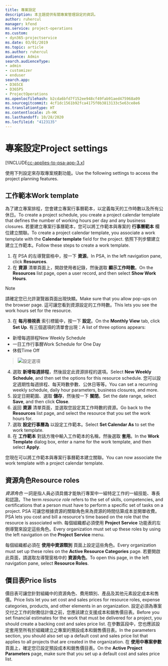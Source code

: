 ```yaml
---
title: 專案設定
description: 本主題提供有關專案管理設定的資訊。
author: ruhercul
manager: kfend
ms.service: project-operations
ms.custom:
- dyn365-projectservice
ms.date: 03/01/2019
ms.topic: article
ms.author: ruhercul
audience: Admin
search.audienceType:
- admin
- customizer
- enduser
search.app:
- D365CE
- D365PS
- ProjectOperations
ms.openlocfilehash: b2cda6bfd7f152ee948cf49fab91aed475968a09
ms.sourcegitcommit: 4cf1dc1561b92fca4175f0b3813133c5e63ce8e6
ms.translationtype: HT
ms.contentlocale: zh-HK
ms.lasthandoff: 10/28/2020
ms.locfileid: "4123135"
---
```

# <a name="project-settings"></a><span data-ttu-id="ab807-103">專案設定</span><span class="sxs-lookup"><span data-stu-id="ab807-103">Project settings</span></span>

[!INCLUDE[cc-applies-to-psa-app-3.x](../includes/cc-applies-to-psa-app-3x.md)]

<span data-ttu-id="ab807-104">使用下列設定來存取專案規劃功能。</span><span class="sxs-lookup"><span data-stu-id="ab807-104">Use the following settings to access the project planning features.</span></span>

## <a name="work-template"></a><span data-ttu-id="ab807-105">工作範本</span><span class="sxs-lookup"><span data-stu-id="ab807-105">Work template</span></span>

<span data-ttu-id="ab807-106">為了建立專案排程，您會建立專案行事曆範本，以定義每天的工作時數以及所有公休日。</span><span class="sxs-lookup"><span data-stu-id="ab807-106">To create a project schedule, you create a project calendar template that defines the number of working hours per day and any business closures.</span></span> <span data-ttu-id="ab807-107">若要建立專案行事曆範本，您可以將工作範本與專案的 **行事曆範本** 欄位建立關聯。</span><span class="sxs-lookup"><span data-stu-id="ab807-107">To create a project calendar template, you associate a work template with the **Calendar template** field for the project.</span></span> <span data-ttu-id="ab807-108">依照下列步驟建立建立工作範本。</span><span class="sxs-lookup"><span data-stu-id="ab807-108">Follow these steps to create a work template.</span></span>

1. <span data-ttu-id="ab807-109">在 PSA 的左導覽窗格中，按一下 **資源**。</span><span class="sxs-lookup"><span data-stu-id="ab807-109">In PSA, in the left navigation pane, click **Resources**.</span></span> 
2. <span data-ttu-id="ab807-110">在 **資源** 清單頁面上，開啟使用者記錄，然後選取 **顯示工作時數**。</span><span class="sxs-lookup"><span data-stu-id="ab807-110">On the **Resources** list page, open a user record, and then select **Show Work Hours**.</span></span>

  > [!NOTE]
  > <span data-ttu-id="ab807-111">請確定您已允許瀏覽器頁面出現快顯。</span><span class="sxs-lookup"><span data-stu-id="ab807-111">Make sure that you allow pop-ups on the browser page.</span></span> <span data-ttu-id="ab807-112">這可讓您看到資源設定的工作時數。</span><span class="sxs-lookup"><span data-stu-id="ab807-112">This lets you see the work hours set for the resource.</span></span>
  
3. <span data-ttu-id="ab807-113">在 **每月檢視表** 索引標籤中，按一下 **設定**。</span><span class="sxs-lookup"><span data-stu-id="ab807-113">On the **Monthly View** tab, click **Set Up**.</span></span> <span data-ttu-id="ab807-114">有三個選項的清單會出現：</span><span class="sxs-lookup"><span data-stu-id="ab807-114">A list of three options appears:</span></span> 

  - <span data-ttu-id="ab807-115">新增每週排程</span><span class="sxs-lookup"><span data-stu-id="ab807-115">New Weekly Schedule</span></span>
  - <span data-ttu-id="ab807-116">一日工作行事曆</span><span class="sxs-lookup"><span data-stu-id="ab807-116">Work Schedule for One Day</span></span>
  - <span data-ttu-id="ab807-117">休假</span><span class="sxs-lookup"><span data-stu-id="ab807-117">Time Off</span></span>

> ![設定選項](media/project-13.png)

4. <span data-ttu-id="ab807-119">選取 **新增每週排程**，然後設定此資源排程的選項。</span><span class="sxs-lookup"><span data-stu-id="ab807-119">Select **New Weekly Schedule**, and then set the options for this resource schedule.</span></span> <span data-ttu-id="ab807-120">您可以設定週期性每週排程、每天時數參數、公休日等等。</span><span class="sxs-lookup"><span data-stu-id="ab807-120">You can set a recurring weekly schedule, daily hour parameters, business closures, and more.</span></span>
5. <span data-ttu-id="ab807-121">設定日期範圍、選取 **儲存**，然後按一下 **關閉**。</span><span class="sxs-lookup"><span data-stu-id="ab807-121">Set the date range, select **Save**, and then click **Close**.</span></span> 
6. <span data-ttu-id="ab807-122">返回 **資源** 清單頁面，並選取您設定其工作時數的資源。</span><span class="sxs-lookup"><span data-stu-id="ab807-122">Go back to the **Resources** list page, and select the resource that you set the work hours for.</span></span> 
7. <span data-ttu-id="ab807-123">選取 **設定行事曆為** 以設定工作範本。</span><span class="sxs-lookup"><span data-stu-id="ab807-123">Select **Set Calendar As** to set the work template.</span></span> 
8. <span data-ttu-id="ab807-124">在 **工作範本** 對話方塊中輸入工作範本的名稱，然後選取 **套用**。</span><span class="sxs-lookup"><span data-stu-id="ab807-124">In the **Work Template** dialog box, enter a name for the work template, and then select **Apply**.</span></span> 

<span data-ttu-id="ab807-125">您現在可以將工作範本與專案行事曆範本建立關聯。</span><span class="sxs-lookup"><span data-stu-id="ab807-125">You can now associate the work template with a project calendar template.</span></span>

## <a name="resource-roles"></a><span data-ttu-id="ab807-126">資源角色</span><span class="sxs-lookup"><span data-stu-id="ab807-126">Resource roles</span></span>

<span data-ttu-id="ab807-127">*資源角色* 一詞是指人員必須具備才能執行專案中一組特定工作的一組技能、專長和認證。</span><span class="sxs-lookup"><span data-stu-id="ab807-127">The term *resource role* refers to the set of skills, competencies, and certifications that a person must have to perform a specific set of tasks on a project.</span></span> <span data-ttu-id="ab807-128">PSA 可讓您根據資源的關聯角色來為資源的時間估算成本並開單收費。</span><span class="sxs-lookup"><span data-stu-id="ab807-128">PSA lets you cost and bill a resource's time based on the role that the resource is associated with.</span></span> <span data-ttu-id="ab807-129">每個組織都必須使用 **Project Service** 功能表的左側導覽來設定這些角色。</span><span class="sxs-lookup"><span data-stu-id="ab807-129">Every organization must set up these roles by using the left navigation on the **Project Service** menu.</span></span>

<span data-ttu-id="ab807-130">每個組織都必須在 **使用中資源類別** 頁面上設定這些角色。</span><span class="sxs-lookup"><span data-stu-id="ab807-130">Every organization must set up these roles on the **Active Resource Categories** page.</span></span> <span data-ttu-id="ab807-131">若要開啟此頁面，請選取左導覽窗格中的 **資源角色**。</span><span class="sxs-lookup"><span data-stu-id="ab807-131">To open this page, in the left navigation pane, select **Resource Roles**.</span></span>

## <a name="price-lists"></a><span data-ttu-id="ab807-132">價目表</span><span class="sxs-lookup"><span data-stu-id="ab807-132">Price lists</span></span>

<span data-ttu-id="ab807-133">價目表可讓您針對組織中的資源角色、費用類別、產品及其他元素設定成本和售價。</span><span class="sxs-lookup"><span data-stu-id="ab807-133">Price lists let you set cost and sales prices for resource roles, expense categories, products, and other elements in an organization.</span></span> <span data-ttu-id="ab807-134">設定必須為專案交付之工作的財務估計值之前，您應該建立支援成本和銷售價目表。</span><span class="sxs-lookup"><span data-stu-id="ab807-134">Before you set financial estimates for the work that must be delivered for a project, you should create a backing cost and sales price list.</span></span> <span data-ttu-id="ab807-135">在參數區段中，您也應該設定套用至所有於組織建立之專案的預設成本和銷售價目表。</span><span class="sxs-lookup"><span data-stu-id="ab807-135">In the parameters section, you should also set up a default cost and sales price list that applies to all projects that are created in the organization.</span></span> <span data-ttu-id="ab807-136">在 **使用中專案參數** 頁面上，確定您已設定預設成本和銷售價目表。</span><span class="sxs-lookup"><span data-stu-id="ab807-136">On the **Active Project Parameters** page, make sure that you set up a default cost and sales price list.</span></span>
